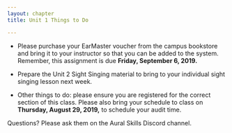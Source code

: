 ```yaml
---
layout: chapter
title: Unit 1 Things to Do

---
```


- Please purchase your EarMaster voucher from the campus bookstore and bring it to your instructor so that you can be added to the system. Remember, this assignment is due **Friday, September 6, 2019.**

- Prepare the Unit 2 Sight Singing material to bring to your individual sight singing lesson next week.

- Other things to do: please ensure you are registered for the correct section of this class. Please also bring your schedule to class on **Thursday, August 29, 2019,** to schedule your audit time.

Questions? Please ask them on the Aural Skills Discord channel.
